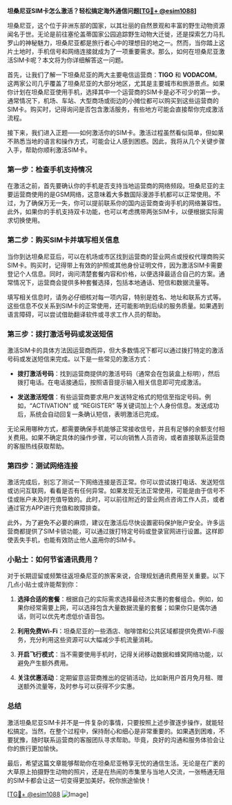 **坦桑尼亚SIM卡怎么激活？轻松搞定海外通信问题[[TG💪+ @esim1088](https://t.me/s/esim1088)]**

坦桑尼亚，这个位于非洲东部的国家，以其壮丽的自然景观和丰富的野生动物资源闻名于世。无论是前往塞伦盖蒂国家公园追踪野生动物大迁徙，还是探索乞力马扎罗山的神秘魅力，坦桑尼亚都是旅行者心中的理想目的地之一。然而，当你踏上这片土地时，手机信号和网络连接就成为了一项重要需求。那么，如何在坦桑尼亚激活SIM卡呢？本文将为你详细解答这一问题。

首先，让我们了解一下坦桑尼亚的两大主要电信运营商：**TIGO** 和 **VODACOM**。这两家公司几乎覆盖了坦桑尼亚的大部分地区，尤其是主要城市和旅游景点。如果你计划在坦桑尼亚使用手机，选择其中一个运营商的SIM卡是必不可少的第一步。通常情况下，机场、车站、大型商场或街边的小摊位都可以购买到这些运营商的SIM卡。购买时，记得询问是否包含激活服务，有些地方可能会直接帮你完成激活流程。

接下来，我们进入正题——如何激活你的SIM卡。激活过程虽然看似简单，但如果不熟悉当地的语言和操作方式，可能会让人感到困惑。因此，我将从几个关键步骤入手，帮助你顺利激活SIM卡。

### 第一步：检查手机支持情况

在激活之前，首先要确认你的手机是否支持当地运营商的网络频段。坦桑尼亚的主要运营商使用的是GSM网络，这意味着大多数国际漫游手机都可以正常使用。不过，为了确保万无一失，你可以提前联系你的国内运营商查询手机的网络兼容性。此外，如果你的手机支持双卡功能，也可以考虑携带两张SIM卡，以便根据实际需求切换使用。

### 第二步：购买SIM卡并填写相关信息

当你到达坦桑尼亚后，可以在机场或市区找到运营商的营业网点或授权代理商购买SIM卡。购买时，记得带上有效的护照或其他身份证明文件，因为激活SIM卡需要登记个人信息。同时，询问清楚套餐内容和价格，以便选择最适合自己的方案。通常情况下，运营商会提供多种套餐选择，包括本地通话、短信和数据流量等。

填写相关信息时，请务必仔细核对每一项内容，特别是姓名、地址和联系方式等。这些信息不仅关系到SIM卡的正常使用，还可能影响到后续的服务质量。如果遇到语言障碍，可以尝试借助翻译软件或寻求工作人员的帮助。

### 第三步：拨打激活号码或发送短信

激活SIM卡的具体方法因运营商而异，但大多数情况下都可以通过拨打特定的激活号码或发送短信来完成。以下是一些常见的激活方式：

- **拨打激活号码**：找到运营商提供的激活号码（通常会在包装盒上标明），然后拨打电话。在电话接通后，按照语音提示输入相关信息即可完成激活。
  
- **发送激活短信**：有些运营商要求用户发送特定格式的短信至指定号码。例如，“ACTIVATION” 或 “REGISTER” 等关键词加上个人身份信息。发送成功后，系统会自动回复一条确认短信，表明激活已完成。

无论采用哪种方式，都需要确保手机能够正常接收信号，并且有足够的余额支付相关费用。如果不确定具体的操作步骤，可以向销售人员咨询，或者直接联系运营商的客服热线获取帮助。

### 第四步：测试网络连接

激活完成后，别忘了测试一下网络连接是否正常。你可以尝试拨打电话、发送短信或访问互联网，看看是否有任何异常。如果发现无法正常使用，可能是由于信号不佳或账户未及时充值导致的。此时，可以前往附近的营业网点咨询工作人员，或者通过官方APP进行充值和故障排查。

此外，为了避免不必要的麻烦，建议在激活后尽快设置密码保护账户安全。许多运营商都提供了SIM卡锁功能，可以通过拨打特定号码或登录官网进行设置。这样即使丢失手机，也能有效防止他人盗用你的SIM卡。

### 小贴士：如何节省通讯费用？

对于长期逗留或频繁往返坦桑尼亚的旅客来说，合理规划通讯费用至关重要。以下几点小贴士或许能帮到你：

1. **选择合适的套餐**：根据自己的实际需求选择最经济实惠的套餐组合。例如，如果你经常需要上网，可以选择包含大量数据流量的套餐；如果你只是偶尔通话，则可以优先考虑低价语音包。
   
2. **利用免费Wi-Fi**：坦桑尼亚的一些酒店、咖啡馆和公共区域都提供免费Wi-Fi服务，充分利用这些资源可以大幅减少手机流量消耗。
   
3. **开启飞行模式**：当不需要使用手机时，记得关闭移动数据和蜂窝网络功能，以避免产生额外费用。

4. **关注优惠活动**：定期留意运营商推出的促销活动，比如新用户首月免月租、赠送额外流量等，及时参与可以获得不少实惠。

### 总结

激活坦桑尼亚SIM卡并不是一件复杂的事情，只要按照上述步骤逐步操作，就能轻松搞定。当然，在整个过程中，保持耐心和细心是非常重要的。如果遇到困难，不要犹豫，随时联系运营商的客服团队寻求帮助。毕竟，良好的沟通和服务体验会让你的旅行更加愉快。

最后，希望这篇文章能够帮助你在坦桑尼亚畅享无忧的通信生活。无论是在广袤的大草原上拍摄野生动物的照片，还是在热闹的市集里与当地人交流，一张畅通无阻的SIM卡都会让这一切变得更加美好。祝你旅途愉快！

[[TG💪+ @esim1088](https://t.me/s/esim1088) ![Image](https://i.postimg.cc/4NQfJmqS/Snipaste-2025-05-13-00-14-12.png)]